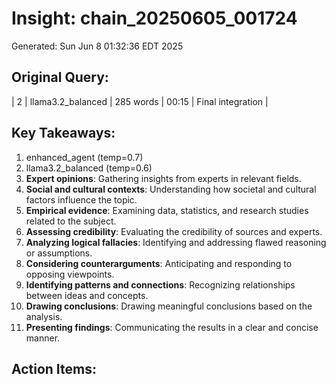 # Insight: chain_20250605_001724
Generated: Sun Jun  8 01:32:36 EDT 2025

## Original Query:
| 2 | llama3.2_balanced | 285 words | 00:15 | Final integration |

## Key Takeaways:
1. enhanced_agent (temp=0.7)
2. llama3.2_balanced (temp=0.6)
1. **Expert opinions**: Gathering insights from experts in relevant fields.
2. **Social and cultural contexts**: Understanding how societal and cultural factors influence the topic.
3. **Empirical evidence**: Examining data, statistics, and research studies related to the subject.
1. **Assessing credibility**: Evaluating the credibility of sources and experts.
2. **Analyzing logical fallacies**: Identifying and addressing flawed reasoning or assumptions.
3. **Considering counterarguments**: Anticipating and responding to opposing viewpoints.
1. **Identifying patterns and connections**: Recognizing relationships between ideas and concepts.
2. **Drawing conclusions**: Drawing meaningful conclusions based on the analysis.
3. **Presenting findings**: Communicating the results in a clear and concise manner.

## Action Items:

